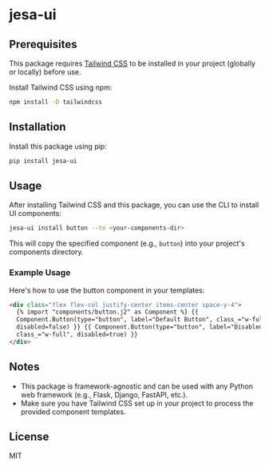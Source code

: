 # jesa-ui

## Prerequisites

This package requires [Tailwind CSS](https://tailwindcss.com/) to be installed in your project (globally or locally) before use.

Install Tailwind CSS using npm:

```sh
npm install -D tailwindcss
```

## Installation

Install this package using pip:

```sh
pip install jesa-ui
```

## Usage

After installing Tailwind CSS and this package, you can use the CLI to install UI components:

```sh
jesa-ui install button --to <your-components-dir>
```

This will copy the specified component (e.g., `button`) into your project's components directory.

### Example Usage

Here's how to use the button component in your templates:

```html
<div class="flex flex-col justify-center items-center space-y-4">
  {% import "components/button.j2" as Component %} {{
  Component.Button(type="button", label="Default Button", class_="w-full",
  disabled=false) }} {{ Component.Button(type="button", label="Disabled Button",
  class_="w-full", disabled=true) }}
</div>
```

## Notes

- This package is framework-agnostic and can be used with any Python web framework (e.g., Flask, Django, FastAPI, etc.).
- Make sure you have Tailwind CSS set up in your project to process the provided component templates.

## License

MIT
